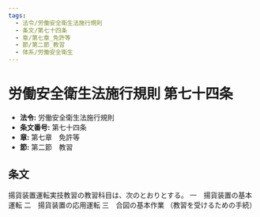 ```yaml
---
tags:
  - 法令/労働安全衛生法施行規則
  - 条文/第七十四条
  - 章/第七章_免許等
  - 節/第二節_教習
  - 体系/労働安全衛生
---
```

# 労働安全衛生法施行規則 第七十四条

- **法令:** 労働安全衛生法施行規則
- **条文番号:** 第七十四条
- **章:** 第七章　免許等
- **節:** 第二節　教習

## 条文
揚貨装置運転実技教習の教習科目は、次のとおりとする。
一　揚貨装置の基本運転
二　揚貨装置の応用運転
三　合図の基本作業
（教習を受けるための手続）

